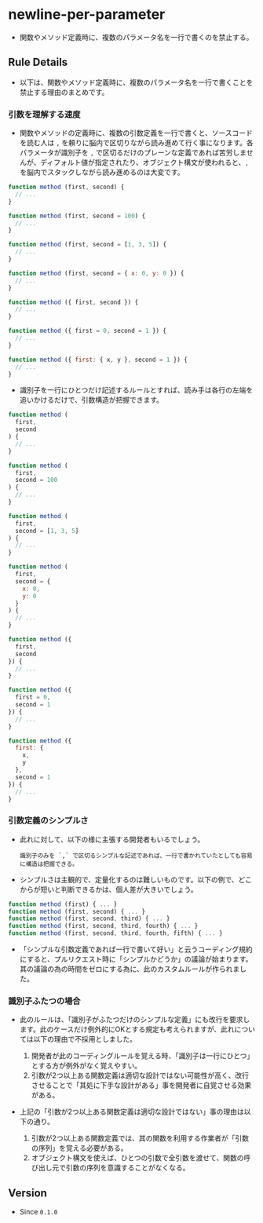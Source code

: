 # newline-per-parameter

* 関数やメソッド定義時に、複数のパラメータ名を一行で書くのを禁止する。

## Rule Details

* 以下は、関数やメソッド定義時に、複数のパラメータ名を一行で書くことを禁止する理由のまとめです。

### 引数を理解する速度

* 関数やメソッドの定義時に、複数の引数定義を一行で書くと、ソースコードを読む人は `,` を頼りに脳内で区切りながら読み進めて行く事になります。各パラメータが識別子を `,` で区切るだけのプレーンな定義であれば苦労しませんが、ディフォルト値が指定されたり、オブジェクト構文が使われると、`,` を脳内でスタックしながら読み進めるのは大変です。

```js
function method (first, second) {
  // ...
}

function method (first, second = 100) {
  // ...
}

function method (first, second = [1, 3, 5]) {
  // ...
}

function method (first, second = { x: 0, y: 0 }) {
  // ...
}

function method ({ first, second }) {
  // ...
}

function method ({ first = 0, second = 1 }) {
  // ...
}

function method ({ first: { x, y }, second = 1 }) {
  // ...
}
```

* 識別子を一行にひとつだけ記述するルールとすれば、読み手は各行の左端を追いかけるだけで、引数構造が把握できます。

```js
function method (
  first,
  second
) {
  // ...
}

function method (
  first,
  second = 100
) {
  // ...
}

function method (
  first,
  second = [1, 3, 5]
) {
  // ...
}

function method (
  first,
  second = {
    x: 0,
    y: 0
  }
) {
  // ...
}

function method ({
  first,
  second
}) {
  // ...
}

function method ({
  first = 0,
  second = 1
}) {
  // ...
}

function method ({
  first: {
    x,
    y
  },
  second = 1
}) {
  // ...
}
```

### 引数定義のシンプルさ

* 此れに対して、以下の様に主張する開発者もいるでしょう。
  ```
  識別子のみを `,` で区切るシンプルな記述であれば、一行で書かれていたとしても容易に構造は把握できる。
  ```

* シンプルさは主観的で、定量化するのは難しいものです。以下の例で、どこからが短いと判断できるかは、個人差が大きいでしょう。

```js
function method (first) { ... }
function method (first, second) { ... }
function method (first, second, third) { ... }
function method (first, second, third, fourth) { ... }
function method (first, second, third, fourth, fifth) { ... }
```

* 「シンプルな引数定義であれば一行で書いて好い」と云うコーディング規約にすると、プルリクエスト時に「シンプルかどうか」の議論が始まります。其の議論の為の時間をゼロにする為に、此のカスタムルールが作られました。

### 識別子ふたつの場合

* 此のルールは、「識別子がふたつだけのシンプルな定義」にも改行を要求します。此のケースだけ例外的にOKとする規定も考えられますが、此れについては以下の理由で不採用としました。
  1. 開発者が此のコーディングルールを覚える時、「識別子は一行にひとつ」とする方が例外がなく覚えやすい。
  1. 引数が2つ以上ある関数定義は適切な設計ではない可能性が高く、改行させることで「其処に下手な設計がある」事を開発者に自覚させる効果がある。

* 上記の「引数が2つ以上ある関数定義は適切な設計ではない」事の理由は以下の通り。
  1. 引数が2つ以上ある関数定義では、其の関数を利用する作業者が「引数の序列」を覚える必要がある。
  1. オブジェクト構文を使えば、ひとつの引数で全引数を渡せて、関数の呼び出し元で引数の序列を意識することがなくなる。

## Version

* Since `0.1.0`
